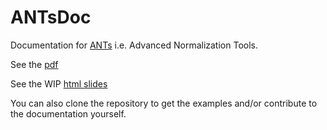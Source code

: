 ANTsDoc
=======

Documentation for [ANTs](http://stnava.github.io/ANTs/) i.e. Advanced Normalization Tools.

See the [pdf](https://github.com/stnava/ANTsDoc/raw/master/ants2.pdf)

See the WIP [html slides](https://rawgit.com/stnava/ANTsDoc/master/ANTsTalk/antstalk.html)

You can also clone the repository to get the examples and/or contribute to the documentation yourself.
